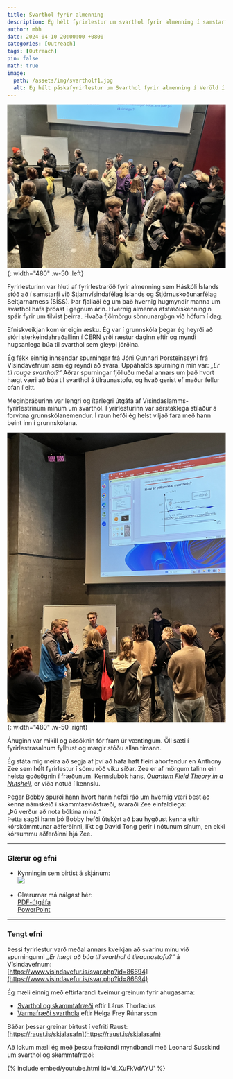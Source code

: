 ```yaml
---
title: Svarthol fyrir almenning  
description: Ég hélt fyrirlestur um svarthol fyrir almenning í samstarfi við Stjarnvísindafélag Íslands og Stjörnuskoðunarfélag Seltjarnarness.  
author: mbh  
date: 2024-04-10 20:00:00 +0800  
categories: [Outreach]  
tags: [Outreach]  
pin: false  
math: true  
image:  
  path: /assets/img/svartholf1.jpg  
  alt: Ég hélt páskafyrirlestur um Svarthol fyrir almenning í Veröld í apríl 2024. Setið var í hverju sæti fyrirlestrasalsins (ca. 100 sæti) og létu sumir sér það nægja að standa.  
---
```


![Frá fyrirlestrinum í Veröld](/assets/img/svartholf2.JPG){: width="480" .w-50 .left}

Fyrirlesturinn var hluti af fyrirlestraröð fyrir almenning sem Háskóli Íslands stóð að í samstarfi við Stjarnvísindafélag Íslands og Stjörnuskoðunarfélag Seltjarnarness (SÍSS). Þar fjallaði ég um það hvernig hugmyndir manna um svarthol hafa þróast í gegnum árin. Hvernig almenna afstæðiskenningin spáir fyrir um tilvist þeirra. Hvaða fjölmörgu sönnunargögn við höfum í dag.

Efniskveikjan kom úr eigin æsku. Ég var í grunnskóla þegar ég heyrði að stóri sterkeindahraðallinn í CERN yrði ræstur daginn eftir og myndi hugsanlega búa til svarthol sem gleypi jörðina.

Ég fékk einnig innsendar spurningar frá Jóni Gunnari Þorsteinssyni frá Vísindavefnum sem ég reyndi að svara. Uppáhalds spurningin mín var: *„Er til rouge svarthol?“* Aðrar spurningar fjölluðu meðal annars um það hvort hægt væri að búa til svarthol á tilraunastofu, og hvað gerist ef maður fellur ofan í eitt.

Meginþráðurinn var lengri og ítarlegri útgáfa af Vísindaslamms-fyrirlestrinum mínum um svarthol. Fyrirlesturinn var sérstaklega stílaður á forvitna grunnskólanemendur. Í raun hefði ég helst viljað fara með hann beint inn í grunnskólana.

![Svarthol á skjánum](/assets/img/svartholf3.JPG){: width="480" .w-50 .right}

Áhuginn var mikill og aðsóknin fór fram úr væntingum. Öll sæti í fyrirlestrasalnum fylltust og margir stóðu allan tímann.

Ég státa mig meira að segja af því að hafa haft fleiri áhorfendur en Anthony Zee sem hélt fyrirlestur í sömu röð viku síðar. Zee er af mörgum talinn ein helsta goðsögnin í fræðunum. Kennslubók hans, [*Quantum Field Theory in a Nutshell*](https://www.goodreads.com/book/show/7295063-quantum-field-theory-in-a-nutshell-2nd-edition), er víða notuð í kennslu.

Þegar Bobby spurði hann hvort hann hefði ráð um hvernig væri best að kenna námskeið í skammtasviðsfræði, svaraði Zee einfaldlega:  
„Þú verður að nota bókina mína.“  
Þetta sagði hann þó Bobby hefði útskýrt að þau hygðust kenna eftir kórskömmtunar aðferðinni, líkt og David Tong gerir í nótunum sínum, en ekki kórsummu aðferðinni hjá Zee.

---

### Glærur og efni

- Kynningin sem birtist á skjánum:  
  ![](/assets/img/Svarthol_fyrirlestur.jpg)

- Glærurnar má nálgast hér:  
  [PDF-útgáfa](/assets/files/Svarthol_fyrirlestur.pdf)  
  [PowerPoint](/assets/files/Svarthol_fyrirlestur.pptx)

---

### Tengt efni

Þessi fyrirlestur varð meðal annars kveikjan að svarinu mínu við spurningunni *„Er hægt að búa til svarthol á tilraunastofu?“* á Vísindavefnum:  
[https://www.visindavefur.is/svar.php?id=86694](https://www.visindavefur.is/svar.php?id=86694)

Ég mæli einnig með eftirfarandi tveimur greinum fyrir áhugasama:

- [Svarthol og skammtafræði](/assets/files/svarthol-og-skammtafraedi.pdf) eftir Lárus Thorlacius  
- [Varmafræði svarthola](/assets/files/varmafraedi-svarthola.pdf) eftir Helga Frey Rúnarsson  

Báðar þessar greinar birtust í vefriti Raust:  
[https://raust.is/skjalasafn](https://raust.is/skjalasafn)

Að lokum mæli ég með þessu fræðandi myndbandi með Leonard Susskind um svarthol og skammtafræði:

{% include embed/youtube.html id='d_XuFkVdAYU' %}